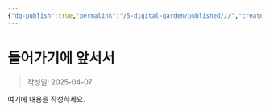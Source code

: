 ```yaml
---
{"dg-publish":true,"permalink":"/5-digital-garden/published///","created":"2025-04-07T09:30:14.738+09:00"}
---
```



# 들어가기에 앞서서

> 작성일: 2025-04-07

여기에 내용을 작성하세요.
